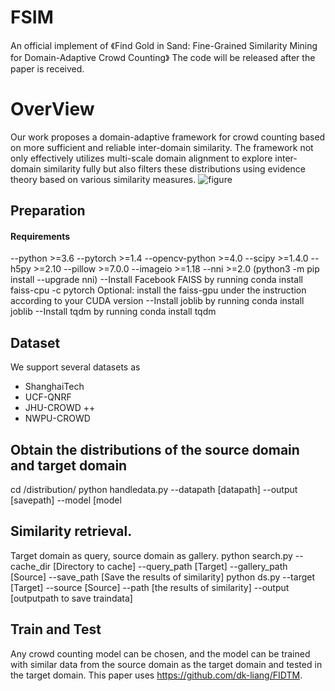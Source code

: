 # FSIM
An official implement of 《Find Gold in Sand: Fine-Grained Similarity Mining for Domain-Adaptive Crowd Counting》
The code will be released after the paper is received.
# OverView
Our work proposes a domain-adaptive framework for crowd counting based on more sufficient and reliable inter-domain similarity. The framework not only effectively utilizes multi-scale domain alignment to explore inter-domain similarity fully but also filters these distributions using evidence theory based on various similarity measures. 
![figure](https://user-images.githubusercontent.com/126315443/221344905-bd5bae09-0860-435b-b8e1-e046889df440.png)
## Preparation
#### Requirements
--python >=3.6 
--pytorch >=1.4
--opencv-python >=4.0
--scipy >=1.4.0
--h5py >=2.10
--pillow >=7.0.0
--imageio >=1.18
--nni >=2.0 (python3 -m pip install --upgrade nni)
--Install Facebook FAISS by running conda install faiss-cpu -c pytorch 
Optional: install the faiss-gpu under the instruction according to your CUDA version
--Install joblib by running conda install joblib
--Install tqdm by running conda install tqdm
## Dataset
We support several datasets as
- ShanghaiTech 
- UCF-QNRF
- JHU-CROWD ++
- NWPU-CROWD 
## Obtain the distributions of the source domain and target domain
cd /distribution/ 
python handledata.py --datapath [datapath] --output [savepath] --model [model
## Similarity retrieval.
Target domain as query, source domain as gallery.
python search.py --cache_dir [Directory to cache] --query_path [Target] --gallery_path [Source] --save_path [Save the results of similarity]
python ds.py --target [Target] --source [Source] --path [the results of similarity] --output [outputpath to save traindata]
## Train and Test
Any crowd counting model can be chosen, and the model can be trained with similar data from the source domain as the target domain and tested in the target domain. This paper uses https://github.com/dk-liang/FIDTM.
